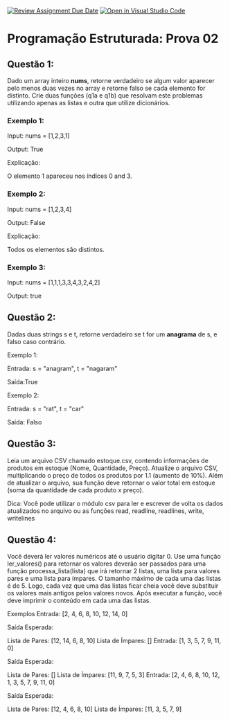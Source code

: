 [![Review Assignment Due Date](https://classroom.github.com/assets/deadline-readme-button-22041afd0340ce965d47ae6ef1cefeee28c7c493a6346c4f15d667ab976d596c.svg)](https://classroom.github.com/a/PEBCr5PN)
[![Open in Visual Studio Code](https://classroom.github.com/assets/open-in-vscode-2e0aaae1b6195c2367325f4f02e2d04e9abb55f0b24a779b69b11b9e10269abc.svg)](https://classroom.github.com/online_ide?assignment_repo_id=16051462&assignment_repo_type=AssignmentRepo)
# Programação Estruturada: Prova 02

## Questão 1:

Dado um array inteiro **nums**, retorne verdadeiro se algum valor aparecer pelo menos duas vezes no array e retorne falso se cada elemento for distinto. Crie duas funções (q1a e q1b) que resolvam este problemas utilizando apenas as listas e outra que utilize dicionários.

### Exemplo 1:

Input: nums = [1,2,3,1]

Output: True

Explicação:

O elemento 1 apareceu nos índices 0 and 3.

### Exemplo 2:

Input: nums = [1,2,3,4]

Output: False

Explicação:

Todos os elementos são distintos.

### Exemplo 3:

Input: nums = [1,1,1,3,3,4,3,2,4,2]

Output: true

## Questão 2:

Dadas duas strings s e t, retorne verdadeiro se t for um **anagrama** de s, e falso caso contrário.

Exemplo 1:

Entrada: s = "anagram", t = "nagaram"

Saída:True

Exemplo 2:

Entrada: s = "rat", t = "car"

Saída: Falso


## Questão 3:

Leia um arquivo CSV chamado estoque.csv, contendo informações de produtos em estoque (Nome, Quantidade, Preço). Atualize o arquivo CSV, multiplicando o preço de todos os produtos por 1.1 (aumento de 10%). Além de atualizar o arquivo, sua função deve retornar o valor total em estoque (soma da quantidade de cada produto x preço).

Dica: Você pode utilizar o módulo csv para ler e escrever de volta os dados atualizados no arquivo ou as funções read, readline, readlines, write, writelines

## Questão 4:

Você deverá ler valores numéricos até o usuário digitar 0. Use uma função ler_valores() para retornar os valores deverão ser passados para uma função processa_lista(lista) que irá retornar 2 listas, uma lista para valores pares e uma lista para ímpares. O tamanho máximo de cada uma das listas é de 5. Logo, cada vez que uma das listas ficar cheia você deve substituir os valores mais antigos pelos valores novos. Após executar a função, você deve imprimir o conteúdo em cada uma das listas.

Exemplos
Entrada: [2, 4, 6, 8, 10, 12, 14, 0]

Saída Esperada:

Lista de Pares: [12, 14, 6, 8, 10]
Lista de Ímpares: []
Entrada: [1, 3, 5, 7, 9, 11, 0]

Saída Esperada:

Lista de Pares: []
Lista de Ímpares: [11, 9, 7, 5, 3]
Entrada: [2, 4, 6, 8, 10, 12, 1, 3, 5, 7, 9, 11, 0]

Saída Esperada:

Lista de Pares: [12, 4, 6, 8, 10]
Lista de Ímpares: [11, 3, 5, 7, 9]